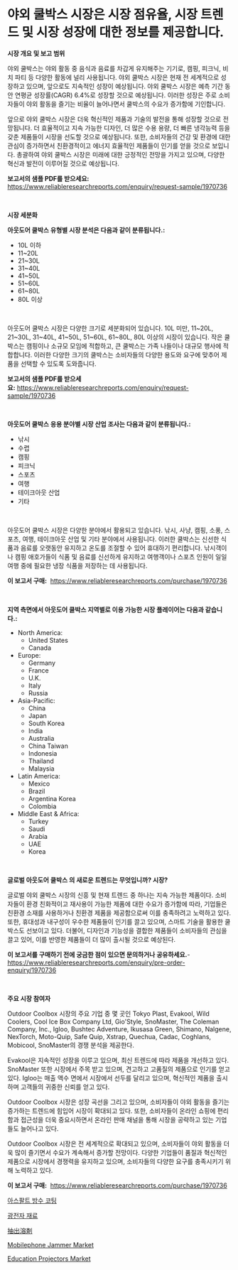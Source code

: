 <p><h1>야외 쿨박스 시장은 시장 점유율, 시장 트렌드 및 시장 성장에 대한 정보를 제공합니다.</h1></p><p><strong>시장 개요 및 보고 범위</strong></p>
<p><p>야외 쿨박스는 야외 활동 중 음식과 음료를 차갑게 유지해주는 기기로, 캠핑, 피크닉, 비치 파티 등 다양한 활동에 널리 사용됩니다. 야외 쿨박스 시장은 현재 전 세계적으로 성장하고 있으며, 앞으로도 지속적인 성장이 예상됩니다. 야외 쿨박스 시장은 예측 기간 동안 연평균 성장률(CAGR) 6.4%로 성장할 것으로 예상됩니다. 이러한 성장은 주로 소비자들이 야외 활동을 즐기는 비율이 늘어나면서 쿨박스의 수요가 증가함에 기인합니다. </p><p>앞으로 야외 쿨박스 시장은 더욱 혁신적인 제품과 기술의 발전을 통해 성장할 것으로 전망됩니다. 더 효율적이고 지속 가능한 디자인, 더 많은 수용 용량, 더 빠른 냉각능력 등을 갖춘 제품들이 시장을 선도할 것으로 예상됩니다. 또한, 소비자들의 건강 및 환경에 대한 관심이 증가하면서 친환경적이고 에너지 효율적인 제품들이 인기를 얻을 것으로 보입니다. 총괄하여 야외 쿨박스 시장은 미래에 대한 긍정적인 전망을 가지고 있으며, 다양한 혁신과 발전이 이루어질 것으로 예상됩니다.</p></p>
<p><strong>보고서의 샘플 PDF를 받으세요:</strong> <a href="https://www.reliableresearchreports.com/enquiry/request-sample/1970736">https://www.reliableresearchreports.com/enquiry/request-sample/1970736</a></p>
<p>&nbsp;</p>
<p><strong>시장 세분화</strong></p>
<p><strong>아웃도어 쿨박스 유형별 시장 분석은 다음과 같이 분류됩니다.:</strong></p>
<p><ul><li>10L 이하</li><li>11~20L</li><li>21~30L</li><li>31~40L</li><li>41~50L</li><li>51~60L</li><li>61~80L</li><li>80L 이상</li></ul></p>
<p>&nbsp;</p>
<p><p>아웃도어 쿨박스 시장은 다양한 크기로 세분화되어 있습니다. 10L 미만, 11~20L, 21~30L, 31~40L, 41~50L, 51~60L, 61~80L, 80L 이상의 시장이 있습니다. 작은 쿨박스는 캠핑이나 소규모 모임에 적합하고, 큰 쿨박스는 가족 나들이나 대규모 행사에 적합합니다. 이러한 다양한 크기의 쿨박스는 소비자들의 다양한 용도와 요구에 맞추어 제품을 선택할 수 있도록 도와줍니다.</p></p>
<p><strong>보고서의 샘플 PDF를 받으세요:</strong>&nbsp;<a href="https://www.reliableresearchreports.com/enquiry/request-sample/1970736">https://www.reliableresearchreports.com/enquiry/request-sample/1970736</a></p>
<p>&nbsp;</p>
<p><strong> 아웃도어 쿨박스 응용 분야별 시장 산업 조사는 다음과 같이 분류됩니다.:</strong></p>
<p><ul><li>낚시</li><li>수렵</li><li>캠핑</li><li>피크닉</li><li>스포츠</li><li>여행</li><li>테이크아웃 산업</li><li>기타</li></ul></p>
<p>&nbsp;</p>
<p><p>아웃도어 쿨박스 시장은 다양한 분야에서 활용되고 있습니다. 낚시, 사냥, 캠핑, 소풍, 스포츠, 여행, 테이크아웃 산업 및 기타 분야에서 사용됩니다. 이러한 쿨박스는 신선한 식품과 음료를 오랫동안 유지하고 온도를 조절할 수 있어 휴대하기 편리합니다. 낚시객이나 캠핑 애호가들이 식품 및 음료를 신선하게 유지하고 여행객이나 스포츠 인원이 일일 여행 중에 필요한 냉장 식품을 저장하는 데 사용됩니다.</p></p>
<p><strong>이 보고서 구매:</strong>&nbsp; <a href="https://www.reliableresearchreports.com/purchase/1970736">https://www.reliableresearchreports.com/purchase/1970736</a></p>
<p>&nbsp;</p>
<p><strong>지역 측면에서 아웃도어 쿨박스 지역별로 이용 가능한 시장 플레이어는 다음과 같습니다.:</strong></p>
<p><ul>
    <li>
        North America:
        <ul>
            <li>United States</li>
            <li>Canada</li>
        </ul>
    </li>
    <li>
        Europe:
        <ul>
            <li>Germany</li>
            <li>France</li>
            <li>U.K.</li>
            <li>Italy</li>
            <li>Russia</li>
        </ul>
    </li>
    <li>
        Asia-Pacific:
        <ul>
            <li>China</li>
            <li>Japan</li>
            <li>South Korea</li>
            <li>India</li>
            <li>Australia</li>
            <li>China Taiwan</li>
            <li>Indonesia</li>
            <li>Thailand</li>
            <li>Malaysia</li>
        </ul>
    </li>
    <li>
        Latin America:
        <ul>
            <li>Mexico</li>
            <li>Brazil</li>
            <li>Argentina Korea</li>
            <li>Colombia</li>
        </ul>
    </li>
    <li>
        Middle East & Africa:
        <ul>
            <li>Turkey</li>
            <li>Saudi</li>
            <li>Arabia</li>
            <li>UAE</li>
            <li>Korea</li>
        </ul>
    </li>
    </ul></p>
<p>&nbsp;</p>
<p><strong>글로벌 아웃도어 쿨박스 의 새로운 트렌드는 무엇입니까? 시장?</strong></p>
<p><p>글로벌 야외 쿨박스 시장의 신흥 및 현재 트렌드 중 하나는 지속 가능한 제품이다. 소비자들이 환경 친화적이고 재사용이 가능한 제품에 대한 수요가 증가함에 따라, 기업들은 친환경 소재를 사용하거나 친환경 제품을 제공함으로써 이를 충족하려고 노력하고 있다. 또한, 휴대성과 내구성이 우수한 제품들이 인기를 끌고 있으며, 스마트 기술을 활용한 쿨박스도 선보이고 있다. 더불어, 디자인과 기능성을 결합한 제품들이 소비자들의 관심을 끌고 있어, 이를 반영한 제품들이 더 많이 출시될 것으로 예상된다.</p></p>
<p><strong>이 보고서를 구매하기 전에 궁금한 점이 있으면 문의하거나 공유하세요.</strong>- <a href="https://www.reliableresearchreports.com/enquiry/pre-order-enquiry/1970736">https://www.reliableresearchreports.com/enquiry/pre-order-enquiry/1970736</a></p>
<p>&nbsp;</p>
<p><strong>주요 시장 참여자</strong></p>
<p><p>Outdoor Coolbox 시장의 주요 기업 중 몇 곳인 Tokyo Plast, Evakool, Wild Coolers, Cool Ice Box Company Ltd, Gio'Style, SnoMaster, The Coleman Company, Inc., Igloo, Bushtec Adventure, Ikusasa Green, Shimano, Nalgene, NexTorch, Moto-Quip, Safe Quip, Xstrap, Quechua, Cadac, Coghlans, Mobicool, SnoMaster의 경쟁 분석을 제공한다. </p><p>Evakool은 지속적인 성장을 이루고 있으며, 최신 트렌드에 따라 제품을 개선하고 있다. SnoMaster 또한 시장에서 주목 받고 있으며, 견고하고 고품질의 제품으로 인기를 얻고 있다. Igloo는 매출 액수 면에서 시장에서 선두를 달리고 있으며, 혁신적인 제품을 출시하며 고객들의 귀중한 신뢰를 얻고 있다.</p><p>Outdoor Coolbox 시장은 성장 곡선을 그리고 있으며, 소비자들이 야외 활동을 즐기는 증가하는 트렌드에 힘입어 시장이 확대되고 있다. 또한, 소비자들이 온라인 쇼핑에 편리함과 접근성을 더욱 중요시하면서 온라인 판매 채널을 통해 시장을 공략하고 있는 기업들도 늘어나고 있다.</p><p>Outdoor Coolbox 시장은 전 세계적으로 확대되고 있으며, 소비자들이 야외 활동을 더욱 많이 즐기면서 수요가 계속해서 증가할 전망이다. 다양한 기업들이 품질과 혁신적인 제품으로 시장에서 경쟁력을 유지하고 있으며, 소비자들의 다양한 요구를 충족시키기 위해 노력하고 있다.</p></p>
<p><strong>이 보고서 구매:</strong>&nbsp;&nbsp;<a href="https://www.reliableresearchreports.com/purchase/1970736">https://www.reliableresearchreports.com/purchase/1970736</a></p>
<p><p><a href="https://github.com/CorEmtymerich56566/Market-Research-Report-List-1/blob/main/916305311346.md">아스팔트 방수 코팅</a></p><p><a href="https://github.com/GabrielBlanda5656/Market-Research-Report-List-1/blob/main/893537811345.md">광전자 재료</a></p><p><a href="https://github.com/EstelWisozk1/Market-Research-Report-List-1/blob/main/761751112094.md">抽出溶剤</a></p><p><a href="https://github.com/lubmix/Market-Research-Report-List-2/blob/main/mobilephone-jammer-market.md">Mobilephone Jammer Market</a></p><p><a href="https://github.com/Hazelklievgspy6vdcsmu106w/Market-Research-Report-List-1/blob/main/education-projectors-market.md">Education Projectors Market</a></p></p>
